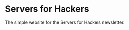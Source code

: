 # Servers for Hackers

The simple website for the Servers for Hackers newsletter.


<!--
Notes:

A) Need 301 Redirects
B) Need to merge/move comments from Disqus

Redirects:

```
✔ # Editions and Articles get combined
location ~ "^/(editions|articles)/[0-9]{4}/[0-9]{2}/[0-9]{2}/(?<mdfile>.*)/?$" {
    return 301 $scheme://$host/$mdfile;
}

✔️ # Emails are separate still
location ~ "^/emails/[0-9]{4}/[0-9]{2}/[0-9]{2}/(?<mdfile>.*)/?$" {
    return 301 $scheme://$host/emails/$mdfile;
}

location = /editions/2014/02/25/vagrant-apache/ {
    return 301 $scheme://$host/getting-off-of-mamp/;
}

location = /editions/2014/03/11/logs/ {
    return 301 $scheme://$host/log-rotate/;
}

location = /editions/2014/03/25/nginx/ {
    return 301 $scheme://$host/nginx-loadbalancer/;
}

location = /editions/2014/04/22/hosts-dns-multi-tenancy/ {
    return 301 $scheme://$host/server-for-multi-tenancy/;
}

location = /editions/2014/06/17/more-security/ {
    return 301 $scheme://$host/firewall-auto-updating/;
}
```

✔️ /editions/2014/02/25/vagrant-apache/

✔️ * Getting off of MAMP (redirect to this one)
✔️ * Configuring Apache Virtual Hosts - grab content from: http://fideloper.com/ubuntu-prod-vhost
* Redirect http://fideloper.com/ubuntu-prod-vhost to this new page
✔️ * Redirect to new URLs
    * /apache-vhost/
    * /getting-off-of-mamp/
✔️ * MOVE DISQUS THREAD CORRECTLY


✔️ /editions/2014/03/11/logs/

✔️ * All About Logs
✔️ * Managing Logs with Logrotate - grab content from: http://fideloper.com/ubuntu-prod-logrotate
* Redirect http://fideloper.com/ubuntu-prod-logrotate to this new page
✔️ * Redirect to new URLs
    * /all-about-logs/
    * /log-rotate/
✔️ * MOVE DISQUS THREAD CORRECTLY


✔️ /editions/2014/03/25/nginx/

✔️ * Nginx as Frontman (+ wildcard subdomain video)
✔️ * Nginx as a Load Balancer
✔️ * Redirect to new URLs
    * /nginx-start/
    * /nginx-loadbalancer/
✔️ * MOVE DISQUS THREAD CORRECTLY


✔️ /editions/2014/04/08/ssl-certs/

✔️ * SSL Overview
✔️ * Creating Self-Signed Cert (+ wildcard)
✔️ * Apache & Nginx Setup with SSL
✔️ * Redirect to new URLs
✔️ * MOVE DISQUS THREAD CORRECTLY
* NEW ARTICLE: Videos on setting up SSL in production


✔️ /editions/2014/04/22/hosts-dns-multi-tenancy/

✔️ * Hosts File and DNS (video "more on hosts files")
✔️ * Server Setup for Multi-Tenancy Applications
✔️ * Redirect to new URLs
    - /hosts-file-dns/
    - /server-for-multi-tenancy/
✔️ * MOVE DISQUS THREAD CORRECTLY


✔️ /editions/2014/05/06/permissions-users/

✔️ * Permissions
✔️ * User Management
✔ * Redirect to new URLs
✔ * MOVE DISQUS THREAD CORRECTLY


✔️ /editions/2014/05/20/copying-files/

✔️ * Copying Files Locally
✔️ * SCP: Secure Copy
✔️ * Rsync: Sync Files Across Hosts
✔️ * Redirect to new URLs
✔️ * MOVE DISQUS THREAD CORRECTLY


✔️ /editions/2014/06/03/initial-security/

✔️ * Initial Security Setup (Basically secure user login/setup)
    - Overview
    - Initial User Setup
    - SSH Key Access
✔️ * Redirect to new URLs
✔️ * MOVE DISQUS THREAD CORRECTLY


✔️ /editions/2014/06/17/more-security/

✔️ * More Security
    - Setting Up the Firewall: Iptables
    - Automatic Security Updates
✔️ * Redirect to new URL 
    * /firewall-auto-updating/
✔️ * MOVE DISQUS THREAD CORRECTLY


✔️ /editions/2014/07/01/ssh-tricks/

✔️ * SSH Tricks
    - Logging In
    - SSH Config
    - SSH Tunneling
    - One-Off Commands
    - Ansible intro (one-off commands)
✔️ * Redirect to new URLs
✔️ MOVE DISQUS THREAD CORRECTLY


✔️ /editions/2014/07/15/haproxy/

✔️ * Load Balancing with HAProxy
    - Common Setups
    - Installation
    - Sample NodeJS Web Server
    - HAProxy Configuration
    - Monitoring HAProxy
✔️ * Redirect to new URLs
✔️ MOVE DISQUS THREAD CORRECTLY


✔️ /editions/2014/07/29/haproxy-ssl-termation-pass-through/

✔️ * Using SSL Certificates with HAProxy
    - Overview
    - HAProxy with SSL Termination
    - HAProxy with SSL Pass-Through
✔️ * Redirect to new URLs
✔️ MOVE DISQUS THREAD CORRECTLY


✔️ /editions/2014/08/12/process-monitoring/

✔️ * Redirect to new URLs
✔️ MOVE DISQUS THREAD CORRECTLY


✔️ /editions/2014/08/26/getting-started-with-ansible/

✔️ * Redirect to new URLs
✔️ MOVE DISQUS THREAD CORRECTLY


✔️ /editions/2014/09/09/nginx-caching/

✔️ * Redirect to new URLs
✔️ MOVE DISQUS THREAD CORRECTLY


✔️ /editions/2014/10/21/mailcatcher/

✔️ * Redirect to new URLs
✔️ MOVE DISQUS THREAD CORRECTLY


✔️ /editions/2014/11/04/pm2/

* Redirect to new URLs
✔️ MOVE DISQUS THREAD CORRECTLY


✔️ /editions/2014/12/02/pgsql/

✔️ * Redirect to new URLs
✔️ MOVE DISQUS THREAD CORRECTLY

-->